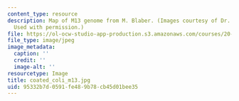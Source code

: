 ```yaml
---
content_type: resource
description: Map of M13 genome from M. Blaber. (Images courtesy of Dr. Michael Blaber.
  Used with permission.)
file: https://ol-ocw-studio-app-production.s3.amazonaws.com/courses/20-109-laboratory-fundamentals-in-biological-engineering-fall-2007/95332b7d0591fe489b78cb45d01bee35_coated_coli_m13.jpg
file_type: image/jpeg
image_metadata:
  caption: ''
  credit: ''
  image-alt: ''
resourcetype: Image
title: coated_coli_m13.jpg
uid: 95332b7d-0591-fe48-9b78-cb45d01bee35
---
```

